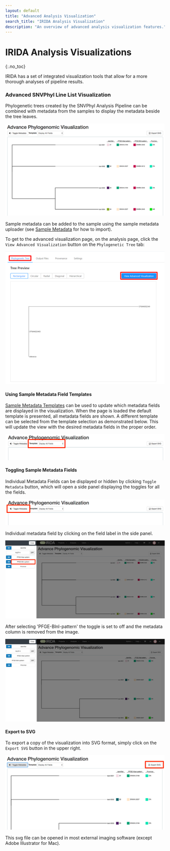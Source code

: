 ```yaml
---
layout: default
title: "Advanced Analysis Visualization"
search_title: "IRIDA Analysis Visualization"
description: "An overview of advanced analysis visualization features."
---
```


IRIDA Analysis Visualizations
=============================
{:.no_toc}

IRIDA has a set of integrated visualization tools that allow for a more thorough analyses of pipeline results.

### Advanced SNVPhyl Line List Visualization

Phylogenetic trees created by the SNVPhyl Analysis Pipeline can be combined with metadata from the samples to display the metadata beside the tree leaves.

![Tree](images/plain_tree.png)

Sample metadata can be added to the sample using the sample metadata uploader (see [Sample Metadata](../sample-metadata) for how to import).

To get to the advanced visualization page, on the analysis page, click the `View Advanced Visualization` button on the `Phylogenetic Tree` tab:

![Link to advanced analysis on analysis results page](images/viz_link.png)

#### Using Sample Metadata Field Templates

[Sample Metadata Templates](../sample-metadata-templates/) can be used to update which metadata fields are displayed in the visualization.  When the page is loaded the default template is presented, all metadata fields are shown.  A different template can be selected from the template selection as demonstrated below.  This will update the view with the desired metadata fields in the proper order.

![Demonstration of applying Sample Metadata Templates to the visualization](images/template_selection.png)

#### Toggling Sample Metadata Fields

Individual Metadata Fields can be displayed or hidden by clicking `Toggle Metadata` button, which will open a side panel displaying the toggles for all the fields.  

![Open metadata selection btn](images/toggle_metadata_button.png)

Individual metadata field by clicking on the field label in the side panel.

![Toggle metadata field](images/toggle_metadatafield.png)

After selecting 'PFGE-BlnI-pattern' the toggle is set to off and the metadata column is removed from the image.

![Result of removing 'PFGE-BlnI-pattern'](images/toggle_metadatafield_after.png)

#### Export to SVG

To export a copy of the visualization into SVG format, simply click on the `Export SVG` button in the upper right.

![Export SVG](images/export_svg.png)

This svg file can be opened in most external imaging software (except Adobe Illustrator for Mac).
